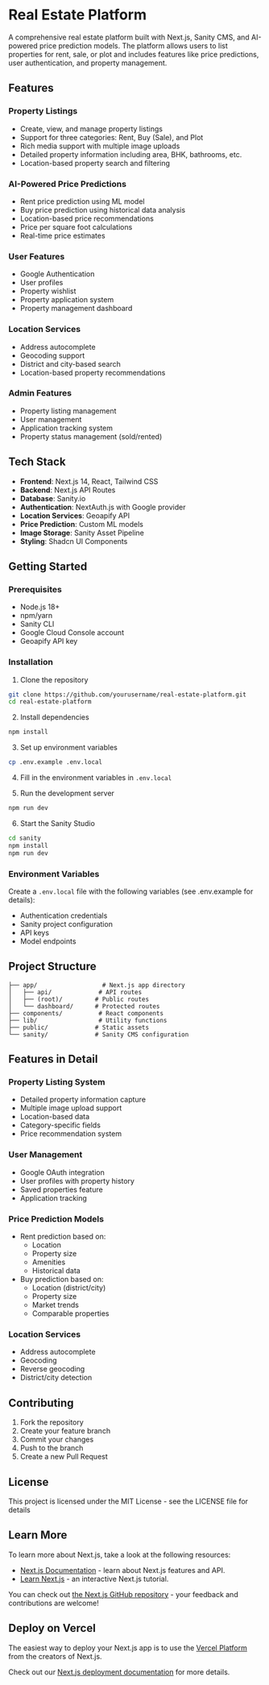 # Real Estate Platform

A comprehensive real estate platform built with Next.js, Sanity CMS, and AI-powered price prediction models. The platform allows users to list properties for rent, sale, or plot and includes features like price predictions, user authentication, and property management.

## Features

### Property Listings
- Create, view, and manage property listings
- Support for three categories: Rent, Buy (Sale), and Plot
- Rich media support with multiple image uploads
- Detailed property information including area, BHK, bathrooms, etc.
- Location-based property search and filtering

### AI-Powered Price Predictions
- Rent price prediction using ML model
- Buy price prediction using historical data analysis
- Location-based price recommendations
- Price per square foot calculations
- Real-time price estimates

### User Features
- Google Authentication
- User profiles
- Property wishlist
- Property application system
- Property management dashboard

### Location Services
- Address autocomplete
- Geocoding support
- District and city-based search
- Location-based property recommendations

### Admin Features
- Property listing management
- User management
- Application tracking system
- Property status management (sold/rented)

## Tech Stack

- **Frontend**: Next.js 14, React, Tailwind CSS
- **Backend**: Next.js API Routes
- **Database**: Sanity.io
- **Authentication**: NextAuth.js with Google provider
- **Location Services**: Geoapify API
- **Price Prediction**: Custom ML models
- **Image Storage**: Sanity Asset Pipeline
- **Styling**: Shadcn UI Components

## Getting Started

### Prerequisites
- Node.js 18+ 
- npm/yarn
- Sanity CLI
- Google Cloud Console account
- Geoapify API key

### Installation

1. Clone the repository
```bash
git clone https://github.com/yourusername/real-estate-platform.git
cd real-estate-platform
```

2. Install dependencies
```bash
npm install
```

3. Set up environment variables
```bash
cp .env.example .env.local
```

4. Fill in the environment variables in `.env.local`

5. Run the development server
```bash
npm run dev
```

6. Start the Sanity Studio
```bash
cd sanity
npm install
npm run dev
```

### Environment Variables

Create a `.env.local` file with the following variables (see .env.example for details):
- Authentication credentials
- Sanity project configuration
- API keys
- Model endpoints

## Project Structure

```
├── app/                  # Next.js app directory
│   ├── api/             # API routes
│   ├── (root)/         # Public routes
│   └── dashboard/      # Protected routes
├── components/          # React components
├── lib/                 # Utility functions
├── public/             # Static assets
└── sanity/             # Sanity CMS configuration
```

## Features in Detail

### Property Listing System
- Detailed property information capture
- Multiple image upload support
- Location-based data
- Category-specific fields
- Price recommendation system

### User Management
- Google OAuth integration
- User profiles with property history
- Saved properties feature
- Application tracking

### Price Prediction Models
- Rent prediction based on:
  - Location
  - Property size
  - Amenities
  - Historical data
- Buy prediction based on:
  - Location (district/city)
  - Property size
  - Market trends
  - Comparable properties

### Location Services
- Address autocomplete
- Geocoding
- Reverse geocoding
- District/city detection

## Contributing

1. Fork the repository
2. Create your feature branch
3. Commit your changes
4. Push to the branch
5. Create a new Pull Request

## License

This project is licensed under the MIT License - see the LICENSE file for details

## Learn More

To learn more about Next.js, take a look at the following resources:

- [Next.js Documentation](https://nextjs.org/docs) - learn about Next.js features and API.
- [Learn Next.js](https://nextjs.org/learn) - an interactive Next.js tutorial.

You can check out [the Next.js GitHub repository](https://github.com/vercel/next.js) - your feedback and contributions are welcome!

## Deploy on Vercel

The easiest way to deploy your Next.js app is to use the [Vercel Platform](https://vercel.com/new?utm_medium=default-template&filter=next.js&utm_source=create-next-app&utm_campaign=create-next-app-readme) from the creators of Next.js.

Check out our [Next.js deployment documentation](https://nextjs.org/docs/app/building-your-application/deploying) for more details.
